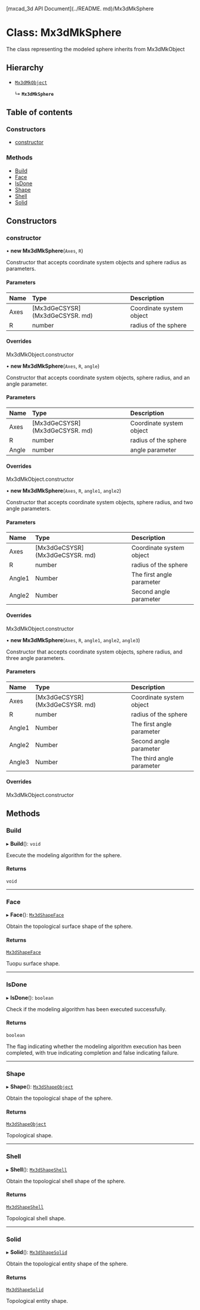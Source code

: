 [mxcad_3d API Document](../README. md)/Mx3dMkSphere

# Class: Mx3dMkSphere

The class representing the modeled sphere inherits from Mx3dMkObject

## Hierarchy

- [`Mx3dMkObject`](Mx3dMkObject.md)

  ↳ **`Mx3dMkSphere`**

## Table of contents

### Constructors

- [constructor](Mx3dMkSphere.md#constructor)

### Methods

- [Build](Mx3dMkSphere.md#build)
- [Face](Mx3dMkSphere.md#face)
- [IsDone](Mx3dMkSphere.md#isdone)
- [Shape](Mx3dMkSphere.md#shape)
- [Shell](Mx3dMkSphere.md#shell)
- [Solid](Mx3dMkSphere.md#solid)

## Constructors

### constructor

• **new Mx3dMkSphere**(`Axes`, `R`)

Constructor that accepts coordinate system objects and sphere radius as parameters.

#### Parameters

| Name | Type | Description |
| :------ | :------ | :------ |
|Axes | [Mx3dGeCSYSR] (Mx3dGeCSYSR. md) | Coordinate system object|
|R | number | radius of the sphere|

#### Overrides

Mx3dMkObject.constructor

• **new Mx3dMkSphere**(`Axes`, `R`, `angle`)

Constructor that accepts coordinate system objects, sphere radius, and an angle parameter.

#### Parameters

| Name | Type | Description |
| :------ | :------ | :------ |
|Axes | [Mx3dGeCSYSR] (Mx3dGeCSYSR. md) | Coordinate system object|
|R | number | radius of the sphere|
|Angle | number | angle parameter|

#### Overrides

Mx3dMkObject.constructor

• **new Mx3dMkSphere**(`Axes`, `R`, `angle1`, `angle2`)

Constructor that accepts coordinate system objects, sphere radius, and two angle parameters.

#### Parameters

| Name | Type | Description |
| :------ | :------ | :------ |
|Axes | [Mx3dGeCSYSR] (Mx3dGeCSYSR. md) | Coordinate system object|
|R | number | radius of the sphere|
|Angle1 | Number | The first angle parameter|
|Angle2 | Number | Second angle parameter|

#### Overrides

Mx3dMkObject.constructor

• **new Mx3dMkSphere**(`Axes`, `R`, `angle1`, `angle2`, `angle3`)

Constructor that accepts coordinate system objects, sphere radius, and three angle parameters.

#### Parameters

| Name | Type | Description |
| :------ | :------ | :------ |
|Axes | [Mx3dGeCSYSR] (Mx3dGeCSYSR. md) | Coordinate system object|
|R | number | radius of the sphere|
|Angle1 | Number | The first angle parameter|
|Angle2 | Number | Second angle parameter|
|Angle3 | Number | The third angle parameter|

#### Overrides

Mx3dMkObject.constructor

## Methods

### Build

▸ **Build**(): `void`

Execute the modeling algorithm for the sphere.

#### Returns

`void`

___

### Face

▸ **Face**(): [`Mx3dShapeFace`](Mx3dShapeFace.md)

Obtain the topological surface shape of the sphere.

#### Returns

[`Mx3dShapeFace`](Mx3dShapeFace.md)

Tuopu surface shape.

___

### IsDone

▸ **IsDone**(): `boolean`

Check if the modeling algorithm has been executed successfully.

#### Returns

`boolean`

The flag indicating whether the modeling algorithm execution has been completed, with true indicating completion and false indicating failure.

___

### Shape

▸ **Shape**(): [`Mx3dShapeObject`](Mx3dShapeObject.md)

Obtain the topological shape of the sphere.

#### Returns

[`Mx3dShapeObject`](Mx3dShapeObject.md)

Topological shape.

___

### Shell

▸ **Shell**(): [`Mx3dShapeShell`](Mx3dShapeShell.md)

Obtain the topological shell shape of the sphere.

#### Returns

[`Mx3dShapeShell`](Mx3dShapeShell.md)

Topological shell shape.

___

### Solid

▸ **Solid**(): [`Mx3dShapeSolid`](Mx3dShapeSolid.md)

Obtain the topological entity shape of the sphere.

#### Returns

[`Mx3dShapeSolid`](Mx3dShapeSolid.md)

Topological entity shape.
